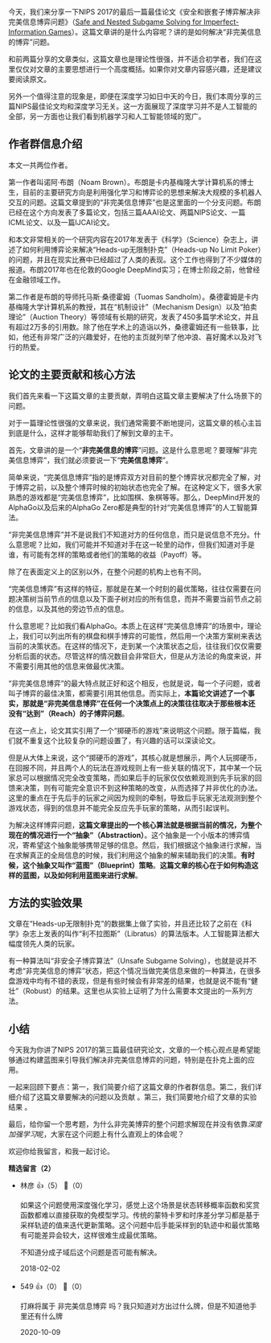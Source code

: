 今天，我们来分享一下NIPS 2017的最后一篇最佳论文《安全和嵌套子博弈解决非完美信息博弈问题》（[Safe and Nested Subgame Solving for Imperfect-Information Games](http://https://www.cs.cmu.edu/~sandholm/safeAndNested.aaa17WS.pdf)）。这篇文章讲的是什么内容呢？讲的是如何解决“非完美信息的博弈”问题。

和前两篇分享的文章类似，这篇文章也是理论性很强，并不适合初学者，我们在这里仅仅对文章的主要思想进行一个高度概括。如果你对文章内容感兴趣，还是建议要阅读原文。

另外一个值得注意的现象是，即便在深度学习如日中天的今日，我们本周分享的三篇NIPS最佳论文均和深度学习无关。这一方面展现了深度学习并不是人工智能的全部，另一方面也让我们看到机器学习和人工智能领域的宽广。

## 作者群信息介绍

本文一共两位作者。

第一作者叫诺阿·布朗（Noam Brown）。布朗是卡内基梅隆大学计算机系的博士生，目前的主要研究方向是利用强化学习和博弈论的思想来解决大规模的多机器人交互的问题。这篇文章提到的“非完美信息博弈”也是这里面的一个分支问题。布朗已经在这个方向发表了多篇论文，包括三篇AAAI论文、两篇NIPS论文、一篇ICML论文、以及一篇IJCAI论文。

和本文非常相关的一个研究内容在2017年发表于《科学》（Science）杂志上，讲述了如何利用博弈论来解决“Heads-up无限制扑克”（Heads-up No Limit Poker）的问题，并且在现实比赛中已经超过了人类的表现。这个工作也得到了不少媒体的报道。布朗2017年也在伦敦的Google DeepMind实习；在博士阶段之前，他曾经在金融领域工作。

第二作者是布朗的导师托马斯·桑德霍姆（Tuomas Sandholm）。桑德霍姆是卡内基梅隆大学计算机系的教授，其在“机制设计”（Mechanism Design）以及“拍卖理论”（Auction Theory）等领域有长期的研究，发表了450多篇学术论文，并且有超过2万多的引用数。除了他在学术上的造诣以外，桑德霍姆还有一些轶事，比如，他还有非常广泛的兴趣爱好，在他的主页就列举了他冲浪、喜好魔术以及对飞行的热爱。

## 论文的主要贡献和核心方法

我们首先来看一下这篇文章的主要贡献，弄明白这篇文章主要解决了什么场景下的问题。

对于一篇理论性很强的文章来说，我们通常需要不断地提问，这篇文章的核心主旨到底是什么，这样才能够帮助我们了解到文章的主干。

首先，文章讲的是一个“**非完美信息的博弈**”问题。这是什么意思呢？要理解“非完美信息博弈”，我们就必须要说一下“**完美信息博弈**”。

简单来说，“完美信息博弈”指的是博弈双方对目前的整个博弈状况都完全了解，对于博弈之前，以及整个博弈时候的初始状态也完全了解。在这种定义下，很多大家熟悉的游戏都是“完美信息博弈”，比如围棋、象棋等等。那么，DeepMind开发的AlphaGo以及后来的AlphaGo Zero都是典型的针对“完美信息博弈”的人工智能算法。

“非完美信息博弈”并不是说我们不知道对方的任何信息，而只是说信息不充分。什么意思呢？比如，我们可能并不知道对手在这一轮里的动作，但我们知道对手是谁，有可能有怎样的策略或者他们的策略的收益（Payoff）等。

除了在表面定义上的区别以外，在整个问题的机构上也有不同。

“完美信息博弈”有这样的特征，那就是在某一个时刻的最优策略，往往仅需要在问题决策树当前节点的信息以及下面子树对应的所有信息，而并不需要当前节点之前的信息，以及其他的旁边节点的信息。

什么意思呢？比如我们看AlphaGo。本质上在这样“完美信息博弈”的场景中，理论上，我们可以列出所有的棋盘和棋手博弈的可能性，然后用一个决策方案树来表达当前的决策状态。在这样的情况下，走到某一个决策状态之后，往往我们仅仅需要分析后面的状态。尽管这样的情况数目会非常巨大，但是从方法论的角度来说，并不需要引用其他的信息来做最优决策。

“非完美信息博弈”的最大特点就正好和这个相反，也就是说，每一个子问题，或者叫子博弈的最佳决策，都需要引用其他信息。而实际上，**本篇论文讲述了一个事实，那就是“非完美信息博弈”在任何一个决策点上的决策往往取决于那些根本还没有“达到”（Reach）的子博弈问题**。

在这一点上，论文其实引用了一个“掷硬币的游戏”来说明这个问题。限于篇幅，我们就不重复这个比较复杂的问题设置了，有兴趣的话可以深读论文。

但是从大体上来说，这个“掷硬币的游戏”，其核心就是想展示，两个人玩掷硬币，在回报不同，并且两个人的玩法在游戏规则上有一些关联的情况下，其中某一个玩家总可以根据情况完全改变策略，而如果后手的玩家仅仅依赖观测到先手玩家的回馈来决策，则有可能完全意识不到这种策略的改变，从而选择了并非优化的办法。这里的重点在于先后手的玩家之间因为规则的牵制，导致后手玩家无法观测到整个游戏状态，得到的信息并不能完全反应先手玩家的策略，从而引起误判。

为解决这样博弈问题，**这篇文章提出的一个核心算法就是根据当前的情况，为整个现在的情况进行一个“抽象”（Abstraction）**。这个抽象是一个小版本的博弈情况，寄希望这个抽象能够携带足够的信息。然后，我们根据这个抽象进行求解，当在求解真正的全局信息的时候，我们利用这个抽象的解来辅助我们的决策。**有时候，这个抽象又叫作“蓝图”（Blueprint）策略**。**这篇文章的核心在于如何构造这样的蓝图，以及如何利用蓝图来进行求解**。

## 方法的实验效果

文章在“Heads-up无限制扑克”的数据集上做了实验，并且还比较了之前在《科学》杂志上发表的叫作“利不拉图斯”（Libratus）的算法版本。人工智能算法都大幅度领先人类的玩家。

有一种算法叫“非安全子博弈算法”（Unsafe Subgame Solving），也就是说并不考虑“非完美信息的博弈”状态，把这个情况当做完美信息来做的一种算法，在很多盘游戏中均有不错的表现，但是有些时候会有非常差的结果，也就是说不能有“健壮”（Robust）的结果。这里也从实验上证明了为什么需要本文提出的一系列方法。

## 小结

今天我为你讲了NIPS 2017的第三篇最佳研究论文，文章的一个核心观点是希望能够通过构建蓝图来引导我们解决非完美信息博弈的问题，特别是在扑克上面的应用。

一起来回顾下要点：第一，我们简要介绍了这篇文章的作者群信息。第二，我们详细介绍了这篇文章要解决的问题以及贡献 。第三，我们简要地介绍了文章的实验结果 。

最后，给你留一个思考题，为什么非完美博弈的整个问题求解现在并没有依靠*深度加强学习*呢，大家在这个问题上有什么直观上的体会呢？

欢迎你给我留言，和我一起讨论。
<div><strong>精选留言（2）</strong></div><ul>
<li><span>林彦</span> 👍（5） 💬（0）<p>如果这个问题使用深度强化学习，感觉上这个场景是状态转移概率函数和奖赏函数都难以直接获取的免模型学习。传统的蒙特卡罗和时序差分学习都是基于采样轨迹的值来迭代更新策略。这个问题中后手能采样到的轨迹中和最优策略有可能差异会较大，这样很难生成最优策略。

不知道分成子域后这个问题是否可能有解决。</p>2018-02-02</li><br/><li><span>549</span> 👍（0） 💬（0）<p>打麻将属于 非完美信息博弈 吗？我只知道对方出过什么牌，但是不知道他手里还有什么牌</p>2020-10-09</li><br/>
</ul>